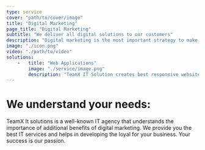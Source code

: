 ```yaml
---
type: service
cover: "path/to/cover/image"
title: "Digital Marketing"
page_title: "Digital Marketing"
subtitle: "We deliver all digital solutions to our customers"
description: "Digital marketing is the most important strategy to make your business popular"
image: "./icon.png"
video: "./path/to/video"
solutions: 
    -   title: "Web Applications"
        image: "./service/image.png"
        description: "TeamX IT Solution creates best responsive websites in UAE, These Websites not only create customer satisfaction but also provides a competitive edge. We have many examples such as Customer friendly e-shopping portals and other platform are widely appreciated and we proudly claim our master work in this regard."
---
```

# We understand your needs:
TeamX It solutions is a well-known IT agency that understands the importance of additional benefits of digital marketing. We provide you the best IT services and helps in developing the loyal for your business. Your success is our passion.

